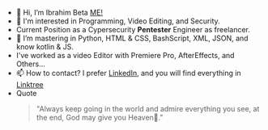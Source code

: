 - 👋 Hi, I’m Ibrahim Beta [ME!](https://github.com/itsbeta5)
- 👀 I'm interested in Programming, Video Editing, and Security.
- Current Position as a Cypersecurity **Pentester** Engineer as freelancer.
- 🌱 I’m mastering in Python, HTML & CSS, BashScript, XML, JSON, and know kotlin & JS. 
- I've worked as a video Editor with Premiere Pro, AfterEffects, and Others...
- 📫 How to contact? I prefer [LinkedIn](https://www.linkedin.com/in/ibeta5/), and you will find everything in [Linktree](https://linktr.ee/i_beta5)
- Quote
  > "Always keep going in the world and admire everything you see, at the end, God may give you Heaven🌱."
